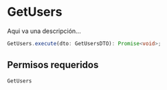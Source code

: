 # GetUsers

Aqui va una descripción...

```typescript 
GetUsers.execute(dto: GetUsersDTO): Promise<void>;
```

## Permisos requeridos

```GetUsers```
